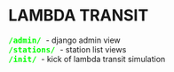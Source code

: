 # LAMBDA TRANSIT


<samp style="color:lime"><b>/admin/</b> </samp>- django admin view <br>
<samp style="color:lime"><b>/stations/</b> </samp>- station list views <br>
<samp style="color:lime"><b>/init/</b> </samp>- kick of lambda transit simulation
